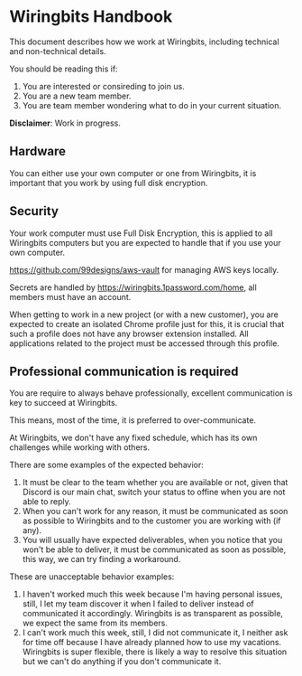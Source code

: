 # Wiringbits Handbook
This document describes how we work at Wiringbits, including technical and non-technical details.

You should be reading this if:

1. You are interested or consireding to join us.
2. You are a new team member.
3. You are team member wondering what to do in your current situation.


**Disclaimer**: Work in progress.


## Hardware

You can either use your own computer or one from Wiringbits, it is important that you work by using full disk encryption.

## Security
Your work computer must use Full Disk Encryption, this is applied to all Wiringbits computers but you are expected to handle that if you use your own computer.

https://github.com/99designs/aws-vault for managing AWS keys locally.

Secrets are handled by https://wiringbits.1password.com/home, all members must have an account.

When getting to work in a new project (or with a new customer), you are expected to create an isolated Chrome profile just for this, it is crucial that such a profile does not have any browser extension installed. All applications related to the project must be accessed through this profile.

## Professional communication is required
You are require to always behave professionally, excellent communication is key to succeed at Wiringbits.

This means, most of the time, it is preferred to over-communicate.

At Wiringbits, we don't have any fixed schedule, which has its own challenges while working with others.

There are some examples of the expected behavior:

1. It must be clear to the team whether you are available or not, given that Discord is our main chat, switch your status to offine when you are not able to reply.
2. When you can't work for any reason, it must be communicated as soon as possible to Wiringbits and to the customer you are working with (if any).
3. You will usually have expected deliverables, when you notice that you won't be able to deliver, it must be communicated as soon as possible, this way, we can try finding a workaround.


These are unacceptable behavior examples:

1. I haven't worked much this week because I'm having personal issues, still, I let my team discover it when I failed to deliver instead of communicated it accordingly. Wiringbits is as transparent as possible, we expect the same from its members.
2. I can't work much this week, still, I did not communicate it, I neither ask for time off because I have already planned how to use my vacations. Wiringbits is super flexible, there is likely a way to resolve this situation but we can't do anything if you don't communicate it.
